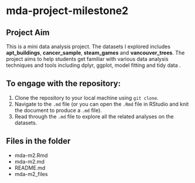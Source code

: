 # mda-project-milestone2

## Project Aim
This is a mini data analysis project. The datasets I explored includes **apt_buildings**, **cancer_sample**, **steam_games** and **vancouver_trees**. The project aims to help students get familiar with various data analysis techniques and tools including dplyr, ggplot, model fitting and tidy data .

## To engage with the repository:  

1. Clone the repository to your local machine using `git clone`.
2. Navigate to the `.md` file (or you can open the `.Rmd` file in RStudio and knit the document to produce a `.md` file).
3. Read through the `.md` file to explore all the related analyses on the datasets.

## Files in the folder
* mda-m2.Rmd
* mda-m2.md
* README.md
* mda-m2_files